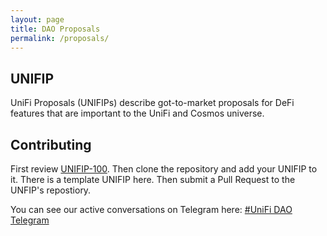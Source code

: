 ```yaml
---
layout: page
title: DAO Proposals
permalink: /proposals/
---
```


## UNIFIP
UniFi Proposals (UNIFIPs) describe got-to-market proposals for DeFi features that are important to the UniFi and Cosmos universe.

## Contributing
First review [UNIFIP-100](https://unifi.finance/proposals/100). Then clone the repository and add your UNIFIP to it. There is a template UNIFIP here. Then submit a Pull Request to the UNFIP's repostiory.

You can see our active conversations on Telegram here:
[#UniFi DAO Telegram](https://t.me/joinchat/C_FPy0nbEGuCc6YoxwCdIg)



